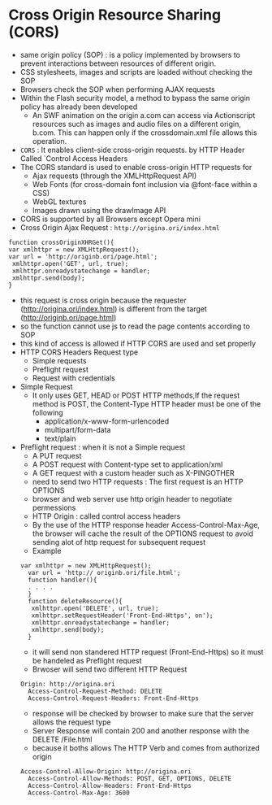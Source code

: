 # Cross Origin Resource Sharing (CORS)
- same origin policy (SOP) : is a policy implemented by browsers to prevent interactions between resources of different origin.
- CSS stylesheets, images and scripts are loaded without checking the SOP
- Browsers check the SOP when performing AJAX requests
- Within the Flash security model, a method to bypass the same origin policy has already been developed
  - An SWF animation on the origin a.com can access via Actionscript resources such as images and audio files on a different origin, b.com. This can happen only if the crossdomain.xml file allows this operation.
- `CORS` : It enables client-side cross-origin requests. by HTTP Header Called `Control Access Headers
- The CORS standard is used to enable cross-origin HTTP requests for
  - Ajax requests (through the XMLHttpRequest API)
  - Web Fonts (for cross-domain font inclusion via @font-face within a CSS)
  - WebGL textures
  - Images drawn using the drawImage API
- CORS is supported by all Browsers except Opera mini
- Cross Origin Ajax Request : `http://origina.ori/index.html`
```
function crossOriginXHRGet(){
var xmlhttpr = new XMLHttpRequest();
var url = 'http://originb.ori/page.html';
 xmlhttpr.open('GET', url, true);
 xmlhttpr.onreadystatechange = handler;
 xmlhttpr.send(body); 
}
```
- this request is cross origin because the requester (http://origina.ori/index.html) is different from the target (http://originb.ori/page.html)
- so the function cannot use js to read the page contents according to SOP
- this kind of access is allowed if HTTP CORS are used and set properly
- HTTP CORS Headers  Request type
  - Simple requests
  - Preflight request
  - Request with credentials
- Simple Request
  - It only uses GET, HEAD or POST HTTP methods,If the request method is POST, the Content-Type HTTP header must be one of the following
    - application/x-www-form-urlencoded
    - multipart/form-data
    - text/plain
- Preflight request : when it is not a Simple request
  - A PUT request
  - A POST request with Content-type set to application/xml
  - A GET request with a custom header such as X-PINGOTHER
  - need to send two HTTP requests : The first request is an HTTP OPTIONS
  - browser and web server use http origin header to negotiate permessions
  - HTTP Origin : called control access headers
  - By the use of the HTTP response header Access-Control-Max-Age, the browser will cache the result of the OPTIONS request to avoid sending alot of http request for subsequent request 
  - Example
  ```
  var xmlhttpr = new XMLHttpRequest();
	var url = 'http:// originb.ori/file.html';
	function handler(){
	. . . . 
	}
	function deleteResource(){
	 xmlhttpr.open('DELETE', url, true);
	 xmlhttpr.setRequestHeader('Front-End-Https', on');
	 xmlhttpr.onreadystatechange = handler;
	 xmlhttpr.send(body); 
	}
  ```
  - it will send non standered HTTP request (Front-End-Https) so it must be handeled as Preflight request
  - Brwoser will send two different HTTP Request
  ```
  Origin: http://origina.ori 
	Access-Control-Request-Method: DELETE
	Access-Control-Request-Headers: Front-End-Https
  ```
  - response will be checked by browser to make sure that the server allows the request type
  - Server Response will contain 200 and another response with the DELETE /File.html
  - because it boths allows The HTTP Verb and comes from authorized origin
  ```
  Access-Control-Allow-Origin: http://origina.ori
	Access-Control-Allow-Methods: POST, GET, OPTIONS, DELETE
	Access-Control-Allow-Headers: Front-End-Https
	Access-Control-Max-Age: 3600
  ```
